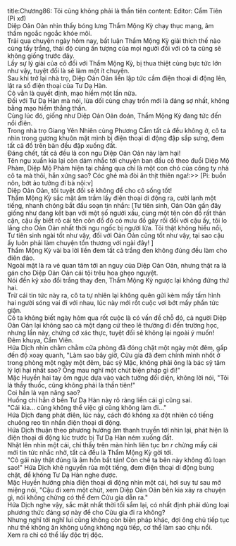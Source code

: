 title:Chương86: Tôi cũng không phải là thần tiên
content:
Editor: Cẩm Tiên (Pi xđ)<br>Diệp Oản Oản nhìn thấy bóng lưng Thẩm Mộng Kỳ chạy thục mạng, âm thầm ngoắc ngoắc khóe môi.<br>Trải qua chuyện ngày hôm nay, bất luận Thẩm Mộng Kỳ giải thích thế nào cùng tẩy trắng, thái độ cùng ấn tượng của mọi người đối với cô ta cũng sẽ không giống trước đây.<br>Lấy sự lý giải của cô đối với Thẩm Mộng Kỳ, bị thua thiệt cùng bực tức lớn như vậy, tuyệt đối là sẽ làm một ít chuyện.<br>Sau khi trở lại nhà trọ, Diệp Oản Oản liền lập tức cầm điện thoại di động lên, lật ra số điện thoại của Tư Dạ Hàn.<br>Cô vẫn là quyết định, mạo hiểm một lần nữa.<br>Đối với Tư Dạ Hàn mà nói, lừa dối cùng chạy trốn mới là đáng sợ nhất, không bằng mạo hiểm thẳng thắn.<br>Cùng lúc đó, giống như Diệp Oản Oản đoán, Thẩm Mộng Kỳ đang tức đến nổi điên.<br>Trong nhà trọ Giang Yên Nhiên cùng Phương Cầm tất cả đều không ở, cô ta nhìn trong gương khuôn mặt mình bị điện thoại di động đập sắp sưng, đem tất cả đồ trên bàn đều đập xuống đất.<br>Đáng chết, tất cả đều là con ngu Diệp Oản Oản này làm hại!<br>Tên ngu xuẩn kia lại còn dám nhắc tới chuyện ban đầu cô theo đuổi Diệp Mộ Phàm, Diệp Mộ Phàm hiện tại chẳng qua chỉ là một con chó của công ty nhà cô ta mà thôi, hắn xứng sao? Cóc ghẻ mà đòi ăn thịt thiên nga!:>> [Pi: buồn nôn, bớt ảo tưởng đi bà nội:v]<br>Diệp Oản Oản, tôi tuyệt đối sẽ không để cho cô sống tốt!<br>Thẩm Mộng Kỳ sắc mặt âm trầm lấy điện thoại di động ra, cười lạnh một tiếng, nhanh chóng bắt đầu soạn tin nhắn: [Tư tiên sinh, Oản Oản gần đây giống như đang kết bạn với một số người xấu, cùng một tên côn đồ rất thân cận, cậu ấy biết rõ cái tên côn đồ đó có mưu đồ gây rối đối với cậu ấy, tôi lo lắng cho Oản Oản nhất thời ngu ngốc bị người lừa. Tôi thật không hiểu nổi, Tư tiên sinh ngài tốt như vậy, đối với Oản Oản cũng tốt như vậy, tại sao cậu ấy luôn phải làm chuyện tổn thương với ngài đây! ]<br>Thẩm Mộng Kỳ vài ba lời liền đem tất cả trắng đen không đúng đều làm cho điên đảo.<br>Ngoài mặt là ra vẻ quan tâm tới an nguy của Diệp Oản Oản, nhưng thật ra là gán cho Diệp Oản Oản cái tội trêu hoa ghẹo nguyệt.<br>Nói đến kỹ xảo đổi trắng thay đen, Thẩm Mộng Kỳ ngược lại không đứng thứ hai.<br>Trừ cái tin tức này ra, cô ta tự nhiên lại không quên gửi kèm mấy tấm hình hai người sóng vai đi với nhau, lúc này mới rốt cuộc vơi bớt mấy phần tức giận.<br>Cô ta không biết ngày hôm qua rốt cuộc là có vấn đề chỗ đó, cả người Diệp Oản Oản lại không sao cả một dạng cứ theo lẽ thường đi đến trường học, nhưng lần này, chứng cớ xác thực, tuyệt đối sẽ không lại ngoài ý muốn!<br>Đêm khuya, Cẩm Viên.<br>Hứa Dịch nhìn chằm chằm cửa phòng đã đóng chặt một ngày một đêm, gấp đến độ xoay quanh, "Làm sao bây giờ, Cửu gia đã đem chính mình nhốt ở trong phòng một ngày một đêm, bác sỹ Mặc, không phải ông là bác sỹ tâm lý lợi hại nhất sao? Ông mau nghĩ một chút biện pháp gì đi!"<br>Mặc Huyền hai tay ôm ngực dựa vào vách tường đối diện, không lời nói, "Tôi là thầy thuốc, cũng không phải là thần tiên!"<br>Coi hắn là vạn năng sao?<br>Huống chi hắn ở bên Tư Dạ Hàn này rõ ràng liền cái gì cũng sai.<br>"Cái kia… cũng không thể việc gì cũng không làm đi..."<br>Hứa Dịch đang phát điên, lúc này, cách đó không xa đột nhiên có tiếng chuông reo tin nhắn điện thoại di động.<br>Hứa Dịch thuận theo phương hướng âm thanh truyền tới nhìn lại, phát hiện là điện thoại di động lúc trước bị Tư Dạ Hàn ném xuống đất.<br>Nhặt lên nhìn một cái, chỉ thấy trên màn hình liên tục b*n r* chừng mấy cái mới tin tức nhắc nhở, tất cả đều là Thẩm Mộng Kỳ gởi tới.<br>"Cô gái này thật đúng là âm hồn bất tán! Còn chê ta bên này không đủ loạn sao!" Hứa Dịch khẽ nguyền rủa một tiếng, đem điện thoại di động bưng chặt, để không Tư Dạ Hàn nghe được.<br>Mặc Huyền hướng phía điện thoại di động nhìn một cái, hơi suy tư sau mở miệng nói, "Cậu đi xem một chút, xem Diệp Oản Oản bên kia xảy ra chuyện gì, nói không chừng có thể đem Cửu gia dẫn ra."<br>Hứa Dịch nghe vậy, sắc mặt nhất thời tối sầm lại, có nhất định phải dùng loại phương thức đáng sợ này để cho Cửu gia đi ra không?<br>Nhưng nghĩ tới nghĩ lui cũng không còn biện pháp khác, đợi ông chủ tiếp tục như thế không ăn không uống không ngủ tiếp, cơ thể làm sao chịu nổi.<br>Xem ra chỉ có thể lấy độc trị độc.